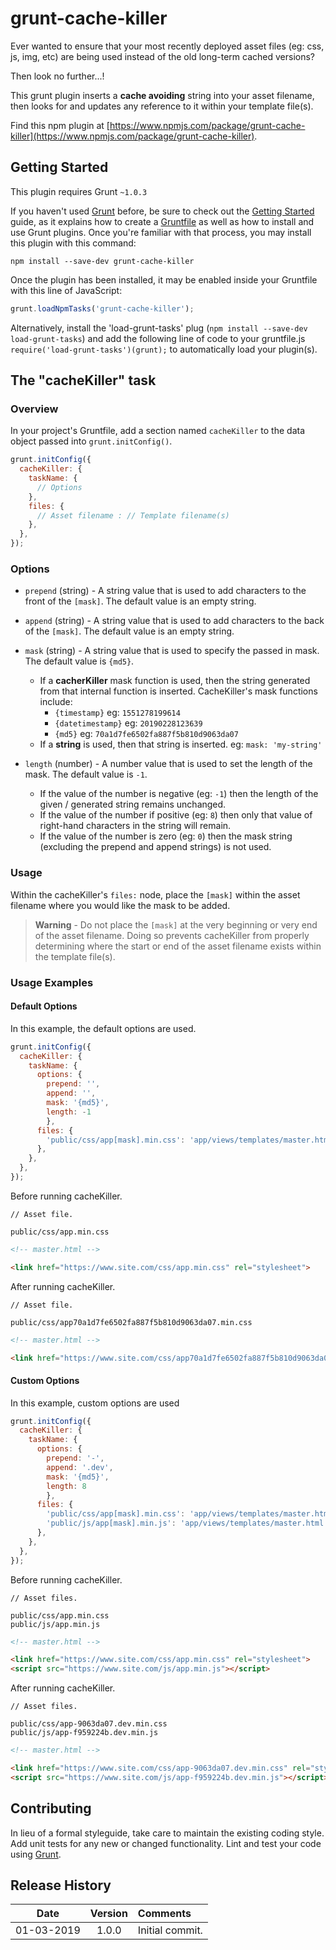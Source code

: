 # grunt-cache-killer

Ever wanted to ensure that your most recently deployed asset files (eg: css, js, img, etc) are being used instead of the old long-term cached versions?

Then look no further...!

This grunt plugin inserts a **cache avoiding** string into your asset filename, then looks for and updates any reference to it within your template file(s).

Find this npm plugin at  [https://www.npmjs.com/package/grunt-cache-killer](https://www.npmjs.com/package/grunt-cache-killer).

## Getting Started

This plugin requires Grunt `~1.0.3`

If you haven't used [Grunt](http://gruntjs.com/) before, be sure to check out the [Getting Started](http://gruntjs.com/getting-started) guide, as it explains how to create a [Gruntfile](http://gruntjs.com/sample-gruntfile) as well as how to install and use Grunt plugins. Once you're familiar with that process, you may install this plugin with this command:

```shell
npm install --save-dev grunt-cache-killer
```

Once the plugin has been installed, it may be enabled inside your Gruntfile with this line of JavaScript:

```js
grunt.loadNpmTasks('grunt-cache-killer');
```

Alternatively, install the 'load-grunt-tasks' plug (`npm install --save-dev load-grunt-tasks`) and add the following line of code to your gruntfile.js `require('load-grunt-tasks')(grunt);` to automatically load your plugin(s).

## The "cacheKiller" task

### Overview

In your project's Gruntfile, add a section named `cacheKiller` to the data object passed into `grunt.initConfig()`.

```js
grunt.initConfig({
  cacheKiller: {
    taskName: {
      // Options
    },
    files: {
      // Asset filename : // Template filename(s)
    },
  },
});
```

### Options

- `prepend` (string) - A string value that is used to add characters to the front of the `[mask]`. The default value is an empty string.

- `append` (string) - A string value that is used to add characters to the back of the `[mask]`. The default value is an empty string.

- `mask` (string) - A string value that is used to specify the passed in mask. The default value is `{md5}`.
  - If a **cacherKiller** mask function is used, then the string generated from that internal function is inserted. CacheKiller's mask functions include:
    - `{timestamp}` eg: `1551278199614`
    - `{datetimestamp}` eg: `20190228123639`
    - `{md5}` eg: `70a1d7fe6502fa887f5b810d9063da07`
  - If a **string** is used, then that string is inserted. eg: `mask: 'my-string'`

- `length` (number) - A number value that is used to set the length of the mask. The default value is `-1`.
  - If the value of the number is negative (eg: `-1`) then the length of the given / generated string remains unchanged.
  - If the value of the number if positive (eg: `8`) then only that value of right-hand characters in the string will remain.
  - If the value of the number is zero (eg: `0`) then the mask string (excluding the prepend and append strings) is not used.

### Usage

Within the cacheKiller's `files:`  node, place the `[mask]` within the asset filename where you would like the mask to be added.

> **Warning** - Do not place the `[mask]` at the very beginning or very end of the asset filename. Doing so prevents cacheKiller from properly determining where the start or end of the asset filename exists within the template file(s).

### Usage Examples

#### Default Options

In this example, the default options are used.

```js
grunt.initConfig({
  cacheKiller: {
    taskName: {
      options: {
        prepend: '',
        append: '',
        mask: '{md5}',
        length: -1
        },
      files: {
        'public/css/app[mask].min.css': 'app/views/templates/master.html',
      },
    },
  },
});
```

Before running cacheKiller.

```
// Asset file.

public/css/app.min.css
```

```html
<!-- master.html -->

<link href="https://www.site.com/css/app.min.css" rel="stylesheet">
```

After running cacheKiller.

```
// Asset file.

public/css/app70a1d7fe6502fa887f5b810d9063da07.min.css
```

```html
<!-- master.html -->

<link href="https://www.site.com/css/app70a1d7fe6502fa887f5b810d9063da07.min.css" rel="stylesheet">
```

#### Custom Options

In this example, custom options are used

```js
grunt.initConfig({
  cacheKiller: {
    taskName: {
      options: {
        prepend: '-',
        append: '.dev',
        mask: '{md5}',
        length: 8
        },
      files: {
        'public/css/app[mask].min.css': 'app/views/templates/master.html',
        'public/js/app[mask].min.js': 'app/views/templates/master.html'
      },
    },
  },
});
```

Before running cacheKiller.

```
// Asset files.

public/css/app.min.css
public/js/app.min.js
```

```html
<!-- master.html -->

<link href="https://www.site.com/css/app.min.css" rel="stylesheet">
<script src="https://www.site.com/js/app.min.js"></script>
```

After running cacheKiller.

```
// Asset files.

public/css/app-9063da07.dev.min.css
public/js/app-f959224b.dev.min.js
```

```html
<!-- master.html -->

<link href="https://www.site.com/css/app-9063da07.dev.min.css" rel="stylesheet">
<script src="https://www.site.com/js/app-f959224b.dev.min.js"></script>
```

## Contributing

In lieu of a formal styleguide, take care to maintain the existing coding style. Add unit tests for any new or changed functionality. Lint and test your code using [Grunt](http://gruntjs.com/).

## Release History

|    Date    | Version |  Comments       |
| :--------: | :-----: | :---------------|
| 01-03-2019 | 1.0.0   | Initial commit. |